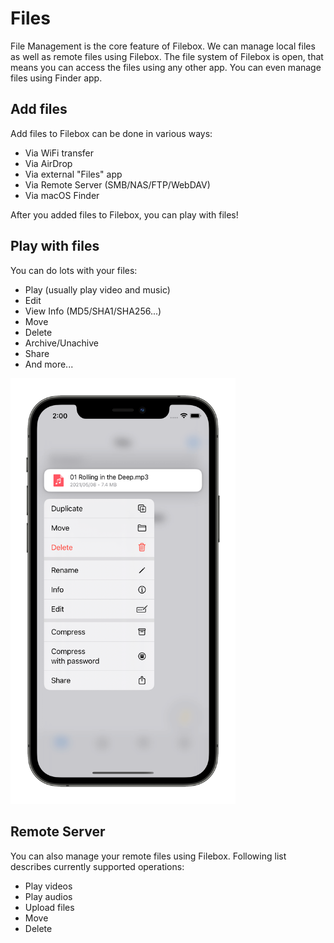 # Files

File Management is the core feature of Filebox. We can manage local files as well as remote files using Filebox. The file system of Filebox is open, that means you can access the files using any other app. You can even manage files using Finder app.

## Add files

Add files to Filebox can be done in various ways:

- Via WiFi transfer
- Via AirDrop
- Via external "Files" app
- Via Remote Server (SMB/NAS/FTP/WebDAV)
- Via macOS Finder

After you added files to Filebox, you can play with files!


## Play with files

You can do lots with your files:

- Play (usually play video and music)
- Edit
- View Info (MD5/SHA1/SHA256...)
- Move
- Delete
- Archive/Unachive
- Share
- And more...

<img src="../_media/files-contextual-menu.png" width="360"/>

## Remote Server

You can also manage your remote files using Filebox. Following list describes currently supported operations:

- Play videos
- Play audios
- Upload files
- Move
- Delete